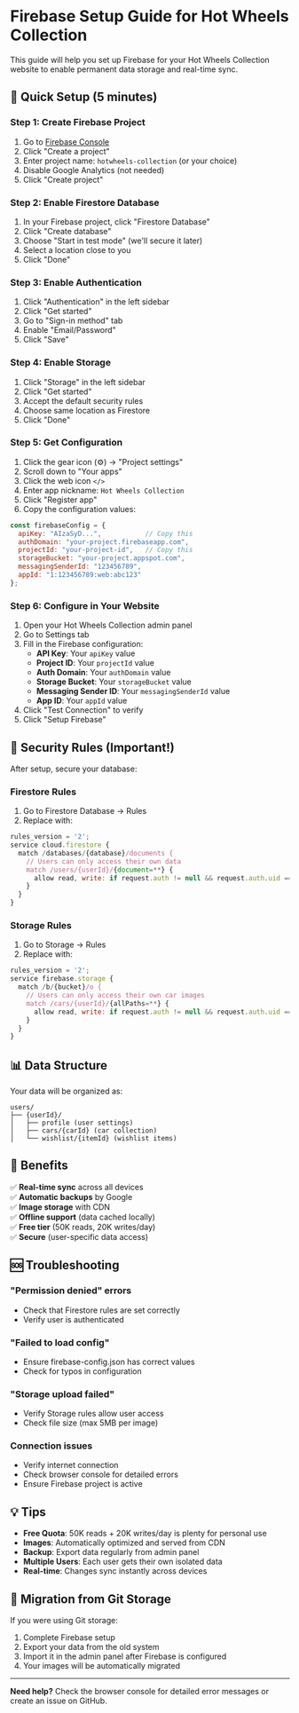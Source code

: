 # Firebase Setup Guide for Hot Wheels Collection

This guide will help you set up Firebase for your Hot Wheels Collection website to enable permanent data storage and real-time sync.

## 🚀 Quick Setup (5 minutes)

### Step 1: Create Firebase Project
1. Go to [Firebase Console](https://console.firebase.google.com)
2. Click "Create a project"
3. Enter project name: `hotwheels-collection` (or your choice)
4. Disable Google Analytics (not needed)
5. Click "Create project"

### Step 2: Enable Firestore Database
1. In your Firebase project, click "Firestore Database"
2. Click "Create database"
3. Choose "Start in test mode" (we'll secure it later)
4. Select a location close to you
5. Click "Done"

### Step 3: Enable Authentication
1. Click "Authentication" in the left sidebar
2. Click "Get started"
3. Go to "Sign-in method" tab
4. Enable "Email/Password"
5. Click "Save"

### Step 4: Enable Storage
1. Click "Storage" in the left sidebar
2. Click "Get started"
3. Accept the default security rules
4. Choose same location as Firestore
5. Click "Done"

### Step 5: Get Configuration
1. Click the gear icon (⚙️) → "Project settings"
2. Scroll down to "Your apps"
3. Click the web icon `</>`
4. Enter app nickname: `Hot Wheels Collection`
5. Click "Register app"
6. Copy the configuration values:

```javascript
const firebaseConfig = {
  apiKey: "AIzaSyD...",           // Copy this
  authDomain: "your-project.firebaseapp.com",
  projectId: "your-project-id",   // Copy this
  storageBucket: "your-project.appspot.com",
  messagingSenderId: "123456789",
  appId: "1:123456789:web:abc123"
};
```

### Step 6: Configure in Your Website
1. Open your Hot Wheels Collection admin panel
2. Go to Settings tab
3. Fill in the Firebase configuration:
   - **API Key**: Your `apiKey` value
   - **Project ID**: Your `projectId` value
   - **Auth Domain**: Your `authDomain` value
   - **Storage Bucket**: Your `storageBucket` value
   - **Messaging Sender ID**: Your `messagingSenderId` value
   - **App ID**: Your `appId` value
4. Click "Test Connection" to verify
5. Click "Setup Firebase"

## 🔐 Security Rules (Important!)

After setup, secure your database:

### Firestore Rules
1. Go to Firestore Database → Rules
2. Replace with:
```javascript
rules_version = '2';
service cloud.firestore {
  match /databases/{database}/documents {
    // Users can only access their own data
    match /users/{userId}/{document=**} {
      allow read, write: if request.auth != null && request.auth.uid == userId;
    }
  }
}
```

### Storage Rules
1. Go to Storage → Rules
2. Replace with:
```javascript
rules_version = '2';
service firebase.storage {
  match /b/{bucket}/o {
    // Users can only access their own car images
    match /cars/{userId}/{allPaths=**} {
      allow read, write: if request.auth != null && request.auth.uid == userId;
    }
  }
}
```

## 📊 Data Structure

Your data will be organized as:
```
users/
├── {userId}/
│   ├── profile (user settings)
│   ├── cars/{carId} (car collection)
│   └── wishlist/{itemId} (wishlist items)
```

## 🎯 Benefits

✅ **Real-time sync** across all devices  
✅ **Automatic backups** by Google  
✅ **Image storage** with CDN  
✅ **Offline support** (data cached locally)  
✅ **Free tier** (50K reads, 20K writes/day)  
✅ **Secure** (user-specific data access)  

## 🆘 Troubleshooting

### "Permission denied" errors
- Check that Firestore rules are set correctly
- Verify user is authenticated

### "Failed to load config"
- Ensure firebase-config.json has correct values
- Check for typos in configuration

### "Storage upload failed"
- Verify Storage rules allow user access
- Check file size (max 5MB per image)

### Connection issues
- Verify internet connection
- Check browser console for detailed errors
- Ensure Firebase project is active

## 💡 Tips

- **Free Quota**: 50K reads + 20K writes/day is plenty for personal use
- **Images**: Automatically optimized and served from CDN
- **Backup**: Export data regularly from admin panel
- **Multiple Users**: Each user gets their own isolated data
- **Real-time**: Changes sync instantly across devices

## 🔄 Migration from Git Storage

If you were using Git storage:
1. Complete Firebase setup
2. Export your data from the old system
3. Import it in the admin panel after Firebase is configured
4. Your images will be automatically migrated

---

**Need help?** Check the browser console for detailed error messages or create an issue on GitHub.
